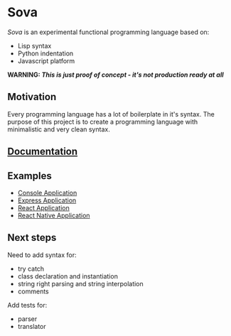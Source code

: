 # Sova

<i>Sova</i> is an experimental functional programming language based on:

-   Lisp syntax
-   Python indentation
-   Javascript platform

**WARNING: _This is just proof of concept - it's not production ready at all_**

## Motivation

Every programming language has a lot of boilerplate in it's syntax. The purpose of this project is to create a programming language with minimalistic and very clean syntax.

## [Documentation](https://github.com/sergeyshpadyrev/sova/wiki)

## Examples

-   [Console Application](/example/console)
-   [Express Application](/example/express)
-   [React Application](/example/react)
-   [React Native Application](/example/react-native)

## Next steps

Need to add syntax for:

-   try catch
-   class declaration and instantiation
-   string right parsing and string interpolation
-   comments

Add tests for:

-   parser
-   translator
